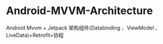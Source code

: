 # Android-MVVM-Architecture
Android Mvvm + Jetpack 架构组件(Databinding 、ViewModel 、LiveData)+Retrofit+协程
